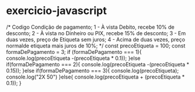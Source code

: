 # exercicio-javascript

/* Codigo Condição de pagamento;
1 - À vista Debito, recebe 10% de desconto;
2 - À vista no Dinheiro ou PIX, recebe 15% de desconto;
3 - Em duas vezes, preço de Etiqueta sem juros;
4 - Acima de duas vezes, preço normalde etiqueta mais juros de 10%;
*/
const precoEtiqueta = 100;
const formaDePagamento = 3;
if (formaDePagamento === 1){
    console.log(precoEtiqueta -(precoEtiqueta * 0.1));
}else if(formaDePagamento === 2){
    console.log(precoEtiqueta -(precoEtiqueta * 0.15));
}else if(formaDePagamento === 3){
     console.log(precoEtiqueta);
     console.log("2X 50")
}else{
    console.log(precoEtiqueta + (precoEtiqueta * 0.1));
}
